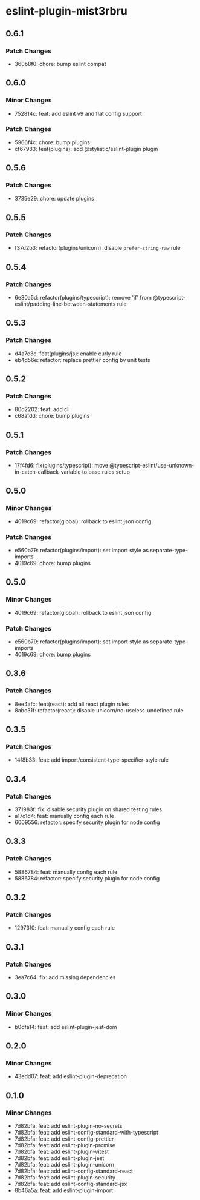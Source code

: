 # eslint-plugin-mist3rbru

## 0.6.1

### Patch Changes

- 360b8f0: chore: bump eslint compat

## 0.6.0

### Minor Changes

- 752814c: feat: add eslint v9 and flat config support

### Patch Changes

- 5966f4c: chore: bump plugins
- cf67983: feat(plugins): add @stylistic/eslint-plugin plugin

## 0.5.6

### Patch Changes

- 3735e29: chore: update plugins

## 0.5.5

### Patch Changes

- f37d2b3: refactor(plugins/unicorn): disable `prefer-string-raw` rule

## 0.5.4

### Patch Changes

- 6e30a5d: refactor(plugins/typescript): remove 'if' from @typescript-eslint/padding-line-between-statements rule

## 0.5.3

### Patch Changes

- d4a7e3c: feat(plugins/js): enable curly rule
- eb4d56e: refactor: replace prettier config by unit tests

## 0.5.2

### Patch Changes

- 80d2202: feat: add cli
- c68afdd: chore: bump plugins

## 0.5.1

### Patch Changes

- 17f4fd6: fix(plugins/typescript): move @typescript-eslint/use-unknown-in-catch-callback-variable to base rules setup

## 0.5.0

### Minor Changes

- 4019c69: refactor(global): rollback to eslint json config

### Patch Changes

- e560b79: refactor(plugins/import): set import style as separate-type-imports
- 4019c69: chore: bump plugins

## 0.5.0

### Minor Changes

- 4019c69: refactor(global): rollback to eslint json config

### Patch Changes

- e560b79: refactor(plugins/import): set import style as separate-type-imports
- 4019c69: chore: bump plugins

## 0.3.6

### Patch Changes

- 8ee4afc: feat(react): add all react plugin rules
- 8abc31f: refactor(react): disable unicorn/no-useless-undefined rule

## 0.3.5

### Patch Changes

- 14f8b33: feat: add import/consistent-type-specifier-style rule

## 0.3.4

### Patch Changes

- 371983f: fix: disable security plugin on shared testing rules
- a17c1d4: feat: manually config each rule
- 6009556: refactor: specify security plugin for node config

## 0.3.3

### Patch Changes

- 5886784: feat: manually config each rule
- 5886784: refactor: specify security plugin for node config

## 0.3.2

### Patch Changes

- 12973f0: feat: manually config each rule

## 0.3.1

### Patch Changes

- 3ea7c64: fix: add missing dependencies

## 0.3.0

### Minor Changes

- b0dfa14: feat: add eslint-plugin-jest-dom

## 0.2.0

### Minor Changes

- 43edd07: feat: add eslint-plugin-deprecation

## 0.1.0

### Minor Changes

- 7d82bfa: feat: add eslint-plugin-no-secrets
- 7d82bfa: feat: add eslint-config-standard-with-typescript
- 7d82bfa: feat: add eslint-config-prettier
- 7d82bfa: feat: add eslint-plugin-promise
- 7d82bfa: feat: add eslint-plugin-vitest
- 7d82bfa: feat: add eslint-plugin-jest
- 7d82bfa: feat: add eslint-plugin-unicorn
- 7d82bfa: feat: add eslint-config-standard-react
- 7d82bfa: feat: add eslint-plugin-security
- 7d82bfa: feat: add eslint-config-standard-jsx
- 8b46a5a: feat: add eslint-plugin-import
